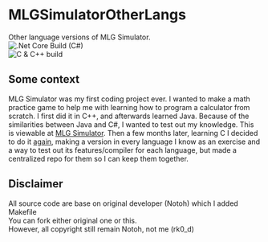 # MLGSimulatorOtherLangs
Other language versions of MLG Simulator.<br>
![.Net Core Build (C#)](https://github.com/rkoCyrus/MLGSimulators/workflows/.NET%20Core/badge.svg)<br>
![C & C++ build](https://github.com/rkoCyrus/MLGSimulators/workflows/C/C++%20CI/badge.svg)

## Some context

MLG Simulator was my first coding project ever. I wanted to make a math practice game to help me with learning how to program a calculator from scratch. I first did it in C++, and afterwards learned Java. Because of the similarities between Java and C#, I wanted to test out my knowledge. This is viewable at [MLG Simulator](https://github.com/notoh/mlgsimulator). Then a few months later, learning C I decided to do it [again](https://github.com/Notoh/mlgsimulatorc), making a version in every language I know as an exercise and a way to test out its features/compiler for each language, but made a centralized repo for them so I can keep them together.

## Disclaimer

All source code are base on original developer (Notoh) which I added Makefile<br>
You can fork either original one or this.<br>
However, all copyright still remain Notoh, not me (rk0_d)
